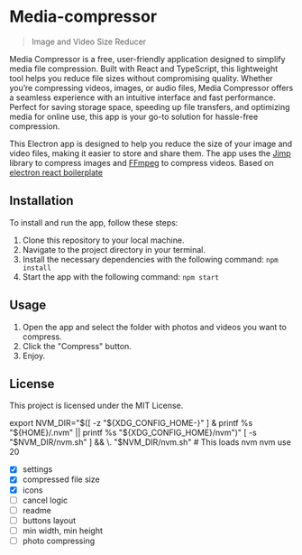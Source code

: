 # Media-compressor
> Image and Video Size Reducer

Media Compressor is a free, user-friendly application designed to simplify media file compression. Built with React and TypeScript, this lightweight tool helps you reduce file sizes without compromising quality. Whether you’re compressing videos, images, or audio files, Media Compressor offers a seamless experience with an intuitive interface and fast performance. Perfect for saving storage space, speeding up file transfers, and optimizing media for online use, this app is your go-to solution for hassle-free compression.


This Electron app is designed to help you reduce the size of your image and video files, making it easier to store and share them. The app uses the [Jimp](https://github.com/jimp-dev/jimp) library to compress images and [FFmpeg](https://www.ffmpeg.org/) to compress videos. Based on [electron react boilerplate](https://github.com/electron-react-boilerplate/electron-react-boilerplate.git)

## Installation

To install and run the app, follow these steps:

1. Clone this repository to your local machine.
2. Navigate to the project directory in your terminal.
3. Install the necessary dependencies with the following command: `npm install`
4. Start the app with the following command: `npm start`

## Usage

1. Open the app and select the folder with photos and videos you want to compress.
2. Click the "Compress" button.
3. Enjoy.

## License

This project is licensed under the MIT License.


export NVM_DIR="$([ -z "${XDG_CONFIG_HOME-}" ] & printf %s "${HOME}/.nvm" || printf %s "${XDG_CONFIG_HOME}/nvm")"
[ -s "$NVM_DIR/nvm.sh" ] && \. "$NVM_DIR/nvm.sh" # This loads nvm
nvm use 20


- [x] settings
- [x] compressed file size
- [x] icons
- [ ] cancel logic
- [ ] readme
- [ ] buttons layout
- [ ] min width, min height
- [ ] photo compressing